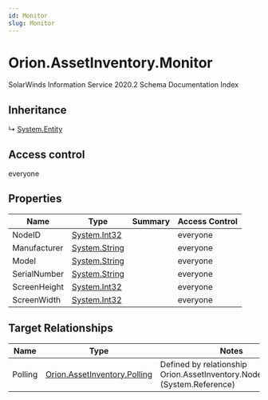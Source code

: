 ```yaml
---
id: Monitor
slug: Monitor
---
```


# Orion.AssetInventory.Monitor

SolarWinds Information Service 2020.2 Schema Documentation Index

## Inheritance

↳ [System.Entity](./../System/Entity)

## Access control

everyone

## Properties

| Name | Type | Summary | Access Control |
| ------ | ------ | ------ | ------ |
| NodeID | [System.Int32](https://docs.microsoft.com/en-us/dotnet/api/system.int32) |  | everyone |
| Manufacturer | [System.String](https://docs.microsoft.com/en-us/dotnet/api/system.string) |  | everyone |
| Model | [System.String](https://docs.microsoft.com/en-us/dotnet/api/system.string) |  | everyone |
| SerialNumber | [System.String](https://docs.microsoft.com/en-us/dotnet/api/system.string) |  | everyone |
| ScreenHeight | [System.Int32](https://docs.microsoft.com/en-us/dotnet/api/system.int32) |  | everyone |
| ScreenWidth | [System.Int32](https://docs.microsoft.com/en-us/dotnet/api/system.int32) |  | everyone |

## Target Relationships

| Name | Type | Notes |
| ------ | ------ | ------ |
| Polling | [Orion.AssetInventory.Polling](./../Orion.AssetInventory/Polling) | Defined by relationship Orion.AssetInventory.NodesAIMonitor (System.Reference) |

